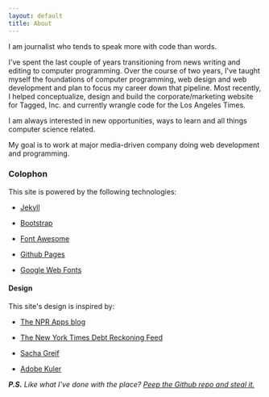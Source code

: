```yaml
---
layout: default
title: About
---
```


I am journalist who tends to speak more with code than words.

I've spent the last couple of years transitioning from news writing and editing to computer programming. Over the course of two years, I've taught myself the foundations of computer programming, web design and web development and plan to focus my career down that pipeline. Most recently, I helped conceptualize, design and build the corporate/marketing website for Tagged, Inc. and currently wrangle code for the Los Angeles Times.

I am always interested in new opportunities, ways to learn and all things computer science related.

My goal is to work at major media-driven company doing web development and programming.

### Colophon

This site is powered by the following technologies:

* [Jekyll](http://jekyllrb.com/)

* [Bootstrap](http://twitter.github.com/bootstrap)

* [Font Awesome](http://fortawesome.github.com/Font-Awesome/)

* [Github Pages](http://pages.github.com/)

* [Google Web Fonts](http://google.com/webfonts)


#### Design
This site's design is inspired by:

* [The NPR Apps blog](http://blog.apps.npr.org/)

* [The New York Times Debt Reckoning Feed](http://www.nytimes.com/interactive/us/politics/debt-reckoning.html)

* [Sacha Greif](http://sachagreif.com/)

* [Adobe Kuler](https://kuler.adobe.com/)


*__P.S.__ Like what I've done with the place? [Peep the Github repo and steal it.](https://github.com/aboutaaron/aboutaaron.github.com)*